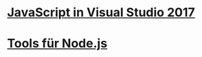# [JavaScript in Visual Studio 2017](javascript/javascript-in-vs-2017.md)
# [Tools für Node.js](/visualstudio/javascript/tutorial-nodejs)
